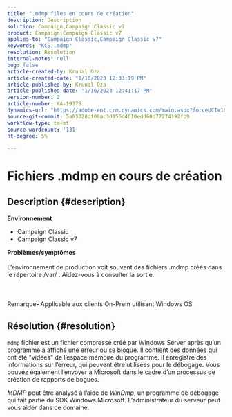 ```yaml
---
title: ".mdmp files en cours de création"
description: Description
solution: Campaign,Campaign Classic v7
product: Campaign,Campaign Classic v7
applies-to: "Campaign Classic,Campaign Classic v7"
keywords: "KCS,.mdmp"
resolution: Resolution
internal-notes: null
bug: false
article-created-by: Krunal Oza
article-created-date: "1/16/2023 12:33:19 PM"
article-published-by: Krunal Oza
article-published-date: "1/16/2023 12:41:17 PM"
version-number: 2
article-number: KA-19378
dynamics-url: "https://adobe-ent.crm.dynamics.com/main.aspx?forceUCI=1&pagetype=entityrecord&etn=knowledgearticle&id=9d2a40f3-9995-ed11-aad1-6045bd006793"
source-git-commit: 5a03328df00ac3d156d4610edd60d77274192fb9
workflow-type: tm+mt
source-wordcount: '131'
ht-degree: 5%

---
```


# Fichiers .mdmp en cours de création

## Description {#description}

<b>Environnement</b>
- Campaign Classic
- Campaign Classic v7



<b>Problèmes/symptômes</b><br><br>L’environnement de production voit souvent des fichiers .mdmp créés dans le répertoire /var/ . Aidez-vous à consulter la sortie.<br><br> <br><br>Remarque<b>- </b>Applicable aux clients On-Prem utilisant Windows OS <br>

## Résolution {#resolution}


`mdmp` fichier est un fichier compressé créé par Windows Server après qu’un programme a affiché une erreur ou se bloque. Il contient des données qui ont été &quot;vidées&quot; de l’espace mémoire du programme.
Il enregistre des informations sur l’erreur, qui peuvent être utilisées pour le débogage. Vous pouvez également l’envoyer à Microsoft dans le cadre d’un processus de création de rapports de bogues.



*MDMP* peut être analysé à l’aide de *WinDmp*, un programme de débogage qui fait partie du SDK Windows Microsoft. L’administrateur du serveur peut vous aider dans ce domaine.
